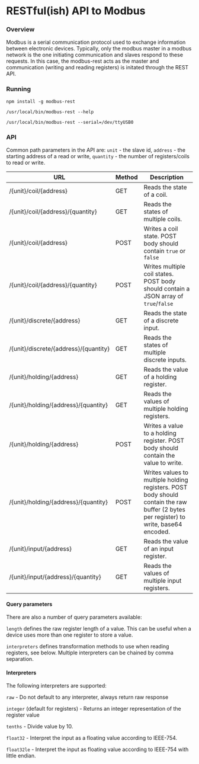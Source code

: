 RESTful(ish) API to Modbus
=======

### Overview

Modbus is a serial communication protocol used to exchange information between electronic devices. Typically, only the modbus master
in a modbus network is the one initiating communication and slaves respond to these requests. In this case, the modbus-rest acts as
the master and communication (writing and reading registers) is initated through the REST API.

### Running

`npm install -g modbus-rest`

`/usr/local/bin/modbus-rest --help`

`/usr/local/bin/modbus-rest --serial=/dev/ttyUSB0`

### API
Common path parameters in the API are: `unit` - the slave id, `address` - the starting address of a read or write, `quantity` - the number of registers/coils to read or write.

| URL | Method | Description |
|-----|--------|-------------|
| /{unit}/coil/{address} | GET | Reads the state of a coil. |
| /{unit}/coil/{address}/{quantity} | GET | Reads the states of multiple coils. |
| /{unit}/coil/{address} | POST | Writes a coil state. POST body should contain `true` or `false`|
| /{unit}/coil/{address}/{quantity} | POST | Writes multiple coil states. POST body should contain a JSON array of `true`/`false`|
| /{unit}/discrete/{address} | GET | Reads the state of a discrete input. |
| /{unit}/discrete/{address}/{quantity} | GET | Reads the states of multiple discrete inputs. |
| /{unit}/holding/{address} | GET | Reads the value of a holding register. |
| /{unit}/holding/{address}/{quantity} | GET | Reads the values of multiple holding registers. |
| /{unit}/holding/{address} | POST | Writes a value to a holding register. POST body should contain the value to write.|
| /{unit}/holding/{address}/{quantity} | POST | Writes values to multiple holding registers. POST body should contain the raw buffer (2 bytes per register) to write, base64 encoded. |
| /{unit}/input/{address} | GET | Reads the value of an input register. |
| /{unit}/input/{address}/{quantity} | GET | Reads the values of multiple input registers. |

#### Query parameters
There are also a number of query parameters available:

`length` defines the raw register length of a value. This can be useful when a device uses more than one register to store a value.

`interpreters` defines transformation methods to use when reading registers, see below. Multiple interpreters can be chained by comma separation.

#### Interpreters
The following interpreters are supported:

`raw` - Do not default to any interpreter, always return raw response

`integer` (default for registers) - Returns an integer representation of the register value

`tenths` - Divide value by 10.

`float32` - Interpret the input as a floating value according to IEEE-754.

`float32le` - Interpret the input as floating value according to IEEE-754 with little endian.

